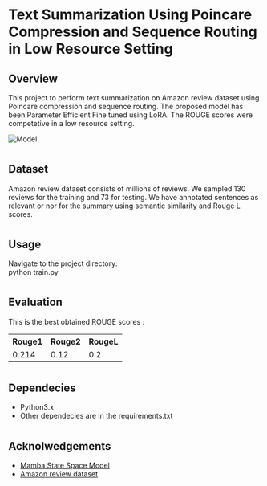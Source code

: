 # Text Summarization Using Poincare Compression and Sequence Routing in Low Resource Setting

 <h2>Overview</h2>
This project to perform text summarization on Amazon review dataset using Poincare compression and sequence routing. The proposed model has been Parameter Efficient Fine tuned using LoRA.
The ROUGE scores were competetive in a low resource setting.

![Model](https://github.com/user-attachments/assets/495a24d4-7981-4ca1-8ad8-79170661bb09)



# <h2>Dataset</h2>
Amazon review dataset consists of millions of reviews. We sampled 130 reviews for the training and 73 for testing. We have annotated sentences as relevant or nor for the summary using semantic similarity and Rouge L scores.

# <h2>Usage</h2> 
Navigate to the project directory: <br>
python train.py

# <h2>Evaluation</h2>
This is the best obtained ROUGE scores :
 <table>
  <tr>
    <th>Rouge1</th>
    <th>Rouge2</th>
    <th>RougeL</th>
  </tr>
  <tr>
    <td>0.214</td>
    <td>0.12</td>
    <td>0.2</td>
  </tr>

</table> 

# <h2>Dependecies</h2>
 <ul>
  <li>Python3.x</li>
  <li>Other dependecies are in the requirements.txt</li>
</ul> 

# <h2>Acknolwedgements</h2>
 <ul>
  <li><a href="https://arxiv.org/pdf/2312.00752"> Mamba State Space Model </a> </li> 
   <li><a href=" https://jmcauley.ucsd.edu/data/amazon/index_2014.html">Amazon review dataset </a> </li>
</ul> 



